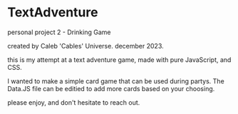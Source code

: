 # TextAdventure
 personal project 2 - Drinking Game

 created by Caleb 'Cables' Universe. december 2023.


this is my attempt at a text adventure game, made with pure JavaScript, and CSS. 

I wanted to make a simple card game that can be used during partys. The Data.JS file can be editied to add more cards based on your choosing.


please enjoy, and don't hesitate to reach out.